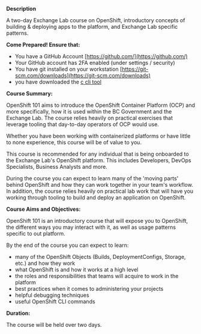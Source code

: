 **Description**

A two-day Exchange Lab course on OpenShift, introductory concepts of building &amp; deploying apps to the platform, and Exchange Lab specific patterns.

**Come Prepared! Ensure that:**

- You have a GitHub Account [https://github.com/](https://github.com/)
- Your GitHub account has 2FA enabled (under settings / security)
- You have git installed on your workstation [https://git-scm.com/downloads](https://git-scm.com/downloads)
- you have downloaded the [c cli tool](https://github.com/openshift/origin/releases/tag/v3.11.0)

**Course Summary:**

OpenShift 101 aims to introduce the OpenShift Container Platform (OCP) and more specifically, how it is used within the BC Government and the Exchange Lab. The course relies heavily on practical exercises that leverage tooling that day-to-day operators of OCP would use.

Whether you have been working with containerized platforms or have little to none experience, this course will be of value to you.

This course is recommended for any individual that is being onboarded to the Exchange Lab&#39;s OpenShift platform. This includes Developers, DevOps Specialists, Business Analysts and more.

During the course you can expect to learn many of the &#39;moving parts&#39; behind OpenShift and how they can work together in your team&#39;s workflow. In addition, the course relies heavily on practical lab work that will have you working through tooling to build and deploy an application on OpenShift.



**Course Aims and Objectives:**

OpenShift 101 is an introductory course that will expose you to OpenShift, the different ways you may interact with it, as well as usage patterns specific to out platform.

By the end of the course you can expect to learn:

- many of the OpenShift Objects (Builds, DeploymentConfigs, Storage, etc.) and how they work
- what OpenShift is and how it works at a high level
- the roles and responsibilities that teams will acquire to work in the platform
- best practices when it comes to administering your projects
- helpful debugging techniques
- useful OpenShift CLI commands

**Duration:**

The course will be held over two days.